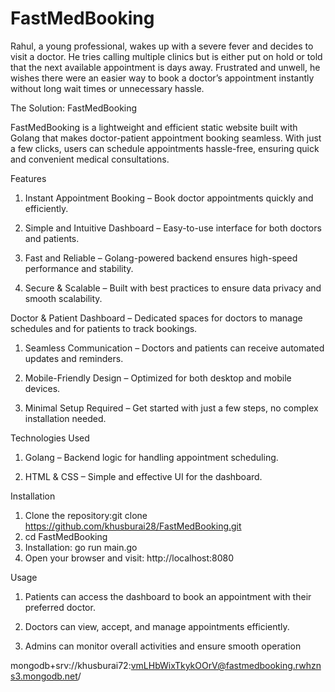 # FastMedBooking
Rahul, a young professional, wakes up with a severe fever and decides to visit a doctor. He tries calling multiple clinics but is either put on hold or told that the next available appointment is days away. Frustrated and unwell, he wishes there were an easier way to book a doctor’s appointment instantly without long wait times or unnecessary hassle.

The Solution: FastMedBooking

FastMedBooking is a lightweight and efficient static website built with Golang that makes doctor-patient appointment booking seamless. With just a few clicks, users can schedule appointments hassle-free, ensuring quick and convenient medical consultations.

Features

1) Instant Appointment Booking – Book doctor appointments quickly and efficiently.

2) Simple and Intuitive Dashboard – Easy-to-use interface for both doctors and patients.

3) Fast and Reliable – Golang-powered backend ensures high-speed performance and stability.

4) Secure & Scalable – Built with best practices to ensure data privacy and smooth scalability.
   

Doctor & Patient Dashboard – Dedicated spaces for doctors to manage schedules and for patients to track bookings.

1) Seamless Communication – Doctors and patients can receive automated updates and reminders.

2) Mobile-Friendly Design – Optimized for both desktop and mobile devices.

3) Minimal Setup Required – Get started with just a few steps, no complex installation needed.
   

Technologies Used

1) Golang – Backend logic for handling appointment scheduling.

2) HTML & CSS – Simple and effective UI for the dashboard.
   

Installation

1) Clone the repository:git clone https://github.com/khusburai28/FastMedBooking.git
2) cd FastMedBooking
3) Installation: go run main.go
4) Open your browser and visit: http://localhost:8080

Usage

1) Patients can access the dashboard to book an appointment with their preferred doctor.

2) Doctors can view, accept, and manage appointments efficiently.

3) Admins can monitor overall activities and ensure smooth operation


mongodb+srv://khusburai72:vmLHbWixTkykOOrV@fastmedbooking.rwhzns3.mongodb.net/
